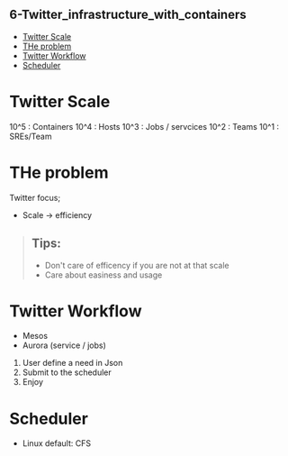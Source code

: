 6-Twitter_infrastructure_with_containers
----------------------------------------

<!-- MarkdownTOC -->

- [Twitter Scale](#twitter-scale)
- [THe problem](#the-problem)
- [Twitter Workflow](#twitter-workflow)
- [Scheduler](#scheduler)

<!-- /MarkdownTOC -->



# Twitter Scale

10^5 : Containers
10^4 : Hosts
10^3 : Jobs / servcices
10^2 : Teams
10^1 : SREs/Team



# THe problem

Twitter focus;
* Scale -> efficiency

> Tips:
> --
> 
> * Don't care of efficency if you are not at that scale
> * Care about easiness and usage
> 



# Twitter Workflow

* Mesos
* Aurora (service / jobs)

1. User define a need in Json
2. Submit to the scheduler
3. Enjoy



# Scheduler

* Linux default: CFS



